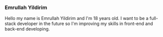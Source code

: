 ### Emrullah Yildirim

Hello my name is Emrullah Yildirim and I'm 18 years old. I want to be a full-stack developer in the future so I'm improving my skills in front-end and back-end developing.

